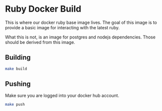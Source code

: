 # Ruby Docker Build

This is where our docker ruby base image lives. The goal of this image is to
provide a basic image for interacting with the latest ruby.

What this is not, is an image for postgres and nodejs dependencies. Those should
be derived from this image.

## Building

```sh
make build
```

## Pushing

Make sure you are logged into your docker hub account.

```sh
make push
```

